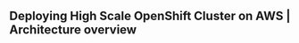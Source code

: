 ## Deploying High Scale OpenShift Cluster on AWS | Architecture overview


<!---
State: WIP

Goals:

- Describe the architecture from original and target cluster
- Describe the instance types used for each workload
- 

-->
